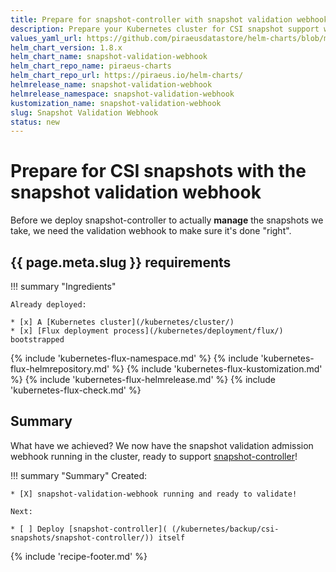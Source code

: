 ```yaml
---
title: Prepare for snapshot-controller with snapshot validation webhook
description: Prepare your Kubernetes cluster for CSI snapshot support with snapshot validation webhook
values_yaml_url: https://github.com/piraeusdatastore/helm-charts/blob/main/charts/snapshot-validation-webhook/values.yaml
helm_chart_version: 1.8.x
helm_chart_name: snapshot-validation-webhook
helm_chart_repo_name: piraeus-charts
helm_chart_repo_url: https://piraeus.io/helm-charts/
helmrelease_name: snapshot-validation-webhook
helmrelease_namespace: snapshot-validation-webhook
kustomization_name: snapshot-validation-webhook
slug: Snapshot Validation Webhook
status: new
---
```


# Prepare for CSI snapshots with the snapshot validation webhook

Before we deploy snapshot-controller to actually **manage** the snapshots we take, we need the validation webhook to make sure it's done "right".

## {{ page.meta.slug }} requirements

!!! summary "Ingredients"

    Already deployed:

    * [x] A [Kubernetes cluster](/kubernetes/cluster/)
    * [x] [Flux deployment process](/kubernetes/deployment/flux/) bootstrapped

{% include 'kubernetes-flux-namespace.md' %}
{% include 'kubernetes-flux-helmrepository.md' %}
{% include 'kubernetes-flux-kustomization.md' %}
{% include 'kubernetes-flux-helmrelease.md' %}
{% include 'kubernetes-flux-check.md' %}

## Summary

What have we achieved? We now have the snapshot validation admission webhook running in the cluster, ready to support [snapshot-controller](/kubernetes/backup/csi-snapshots/snapshot-controller/)!

!!! summary "Summary"
    Created:

    * [X] snapshot-validation-webhook running and ready to validate!

    Next:

    * [ ] Deploy [snapshot-controller]( (/kubernetes/backup/csi-snapshots/snapshot-controller/)) itself

{% include 'recipe-footer.md' %}
